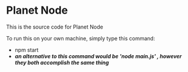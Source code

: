Planet Node
======

This is the source code for Planet Node

To run this on your own machine, simply type this command:
- npm start
- ***an alternative to this command would be 'node main.js' , however they both accomplish the same thing***

